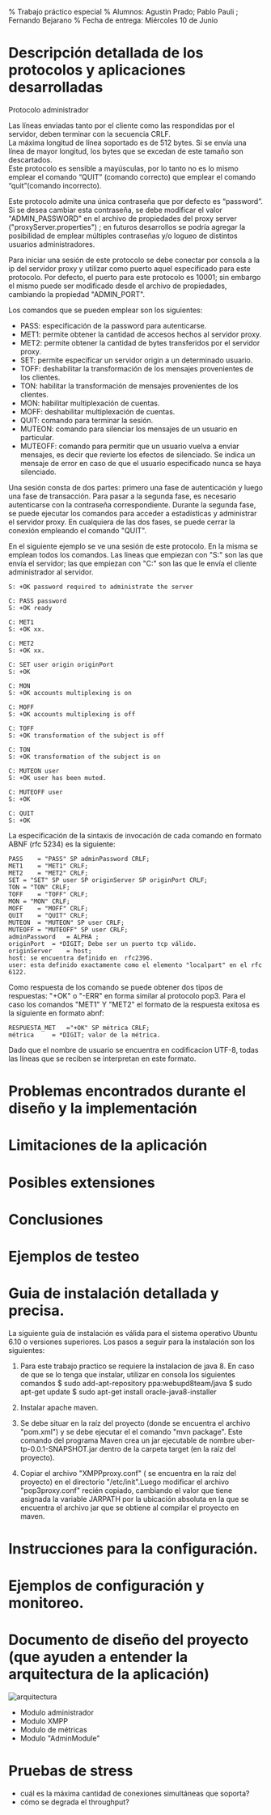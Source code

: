 % Trabajo práctico especial 
% Alumnos: Agustin Prado; Pablo Pauli ; Fernando Bejarano 
% Fecha de entrega: Miércoles 10 de Junio 

# Descripción detallada de los protocolos y aplicaciones desarrolladas

Protocolo administrador

Las líneas enviadas tanto por el cliente como las respondidas por el servidor, deben 
terminar con la secuencia CRLF.  
La máxima longitud de línea soportado es de 512 bytes. Si se envía una línea de 
mayor longitud, los bytes que se excedan de este tamaño son descartados.  
Este protocolo es sensible a mayúsculas, por lo tanto no es lo mismo emplear el 
comando “QUIT” (comando correcto)  que emplear el comando “quit”(comando incorrecto). 

Este protocolo admite una única contraseña que por defecto es “password”. Si se desea cambiar esta contraseña, se debe modificar el valor "ADMIN_PASSWORD" en el archivo de propiedades del proxy server ("proxyServer.properties") ; en 
futuros desarrollos se podría agregar la posibilidad de emplear múltiples contraseñas y/o 
logueo de distintos usuarios administradores. 

Para iniciar una sesión de este protocolo se debe conectar por consola a la ip del servidor proxy y utilizar como puerto aquel especificado para este protocolo. Por defecto, el puerto para este protocolo es 10001; sin embargo el mismo puede ser modificado desde el archivo de propiedades, cambiando la propiedad "ADMIN_PORT".

Los comandos que se pueden emplear son los siguientes:

* PASS: especificación de la password para autenticarse.
* MET1: permite obtener la cantidad de accesos hechos al servidor proxy.
* MET2: permite obtener la cantidad de bytes transferidos por el servidor proxy.
* SET: permite especificar un servidor origin a un determinado usuario.
* TOFF: deshabilitar la transformación de los mensajes provenientes de los clientes.
* TON: habilitar la transformación de mensajes provenientes de los clientes.
* MON: habilitar multiplexación de cuentas.
* MOFF: deshabilitar multiplexación de cuentas.
* QUIT: comando para terminar la sesión.
* MUTEON: comando para silenciar los mensajes de un usuario en particular.
* MUTEOFF: comando para permitir que un usuario vuelva a enviar mensajes, es decir que revierte los efectos de silenciado. Se indica un mensaje de error en caso de que el usuario especificado nunca se haya silenciado.



Una sesión consta de dos partes: primero una fase de autenticación y luego una fase de transacción. Para pasar a la segunda fase, es necesario autenticarse con la contraseña correspondiente. Durante la segunda fase, se puede ejecutar los comandos para acceder a estadísticas y administrar el servidor proxy. En cualquiera de las dos fases, se puede cerrar la conexión empleando el comando "QUIT".


En el siguiente ejemplo se ve una sesión de este protocolo. En la misma se emplean todos los comandos. Las lineas que empiezan con "S:" son las que envía el servidor; las que empiezan con "C:" son las que le envía el cliente administrador al servidor.

    S: +OK password required to administrate the server
    
    C: PASS password
    S: +OK ready
    
    C: MET1
    S: +OK xx.

    C: MET2
    S: +OK xx.

    C: SET user origin originPort
    S: +OK

    C: MON
    S: +OK accounts multiplexing is on

    C: MOFF
    S: +OK accounts multiplexing is off

    C: TOFF
    S: +OK transformation of the subject is off

    C: TON
    S: +OK transformation of the subject is on

    C: MUTEON user
    S: +OK user has been muted.

    C: MUTEOFF user
    S: +OK

    C: QUIT
    S: +OK

La especificación de la sintaxis de invocación de cada comando en formato ABNF (rfc 5234) es la siguiente:

	PASS	= "PASS" SP adminPassword CRLF;
	MET1	= "MET1" CRLF;
	MET2	= "MET2" CRLF;
	SET	= "SET" SP user SP originServer SP originPort CRLF; 
	TON	= "TON" CRLF;
	TOFF	= "TOFF" CRLF;
	MON	= "MON" CRLF;
	MOFF	= "MOFF" CRLF;
	QUIT	= "QUIT" CRLF;
	MUTEON	= "MUTEON" SP user CRLF;
	MUTEOFF	= "MUTEOFF" SP user CRLF;
	adminPassword	= ALPHA ;
	originPort 	= *DIGIT; Debe ser un puerto tcp válido.
	originServer	= host;
	host: se encuentra definido en  rfc2396.
	user: esta definido exactamente como el elemento "localpart" en el rfc 6122.

Como respuesta de los comando se puede obtener dos tipos de respuestas: "+OK" o "-ERR" en forma similar al protocolo pop3.
Para el caso los comandos "MET1" Y "MET2" el formato de la respuesta exitosa es la siguiente en formato abnf:
	
	RESPUESTA_MET	="+OK" SP métrica CRLF;
	métrica 	= *DIGIT; valor de la métrica.
	
	
Dado que el nombre de usuario se encuentra en codificacion UTF-8, todas las líneas que se reciben se interpretan en este formato.

# Problemas encontrados durante el diseño y la implementación

# Limitaciones de la aplicación

# Posibles extensiones

# Conclusiones

# Ejemplos de testeo

# Guia de instalación detallada y precisa.  

La siguiente guía de instalación es válida para el sistema operativo Ubuntu 6.10 o 
versiones superiores. 
Los pasos a seguir para la instalación son los siguientes: 

1. Para este trabajo practico se requiere la instalacion de java 8.
En caso de que se lo tenga que instalar, utilizar en consola los siguientes comandos
$ sudo add-apt-repository ppa:webupd8team/java
$ sudo apt-get update
$ sudo apt-get install oracle-java8-installer

2. Instalar apache maven.
3. Se debe situar en la raíz del proyecto (donde se encuentra el archivo "pom.xml") y se 
debe ejecutar el el comando "mvn package". Este comando del programa Maven crea 
un jar ejecutable de nombre uber-tp-0.0.1-SNAPSHOT.jar  dentro de la carpeta target 
(en la raíz del proyecto).
4. Copiar el archivo "XMPPproxy.conf" ( se encuentra en la raíz del proyecto)  en el 
directorio "/etc/init".Luego modificar el archivo "pop3proxy.conf" recién copiado, 
cambiando el valor que tiene asignada la variable JARPATH por la ubicación absoluta 
en la que se encuentra el archivo jar que se obtiene al compilar el proyecto en maven. 

# Instrucciones para la configuración.

# Ejemplos de configuración y monitoreo.

# Documento de diseño del proyecto (que ayuden a entender la arquitectura de la aplicación)

 ![arquitectura](drafts/arquitectura.jpg "arquitectura")

* Modulo administrador
* Modulo XMPP
* Modulo de métricas
* Modulo "AdminModule"

# Pruebas de stress
* cuál es la máxima cantidad de conexiones simultáneas que soporta?
* cómo se degrada el throughput?
